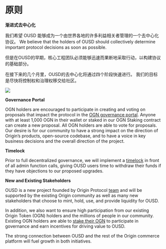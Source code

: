 # 原则

**渐进式去中心化**

我们希望 OUSD 能够成为一个由世界各地的许多利益相关者管理的一个去中心化协议。 We believe that the holders of OUSD should collectively determine important protocol decisions as soon as possible.

但是在OUSD的早期，核心工程团队必须能够迅速而果断地采取行动，以构建协议的基础部分。

在接下来的几个月里，OUSD的去中心化将通过四个阶段快速进行。 我们的目标是尽快将控制权和治理权移交给社区。

![](../.gitbook/assets/ousd_docs_graphics_2%20%283%29.png)

**Governance Portal**

OGN holders are encouraged to participate in creating and voting on proposals that impact the protocol in the [OGN governance portal](https://vote.originprotocol.com). Anyone with at least 1,000 OGN in their wallet or staked in our OGN Staking contract can create a new proposal. All OGN holders are able to vote for proposals. Our desire is for our community to have a strong impact on the direction of Origin’s products, open-source codebase, and to have a voice in key business decisions and the overall direction of the project.

**Timelock**

Prior to full decentralized governance, we will implement a [timelock](../smart-contracts/api/timelock.md) in front of all admin function calls, giving OUSD users time to withdraw their funds if they have objections to our proposed upgrades.

**New and Existing Stakeholders**

OUSD is a new project founded by Origin Protocol [team](www.originprotocol.com/team) and will be supported by the existing Origin community as well as many new stakeholders that choose to mint, hold, use, and provide liquidity for OUSD.

In addition, we also want to ensure high participation from our existing Origin Token \(OGN\) holders and the millions of people in our community. Existing OGN holders are able to [stake their OGN](ogn-staking.md) to participate in governance and earn incentives for driving value to OUSD.

The strong connection between OUSD and the rest of the Origin commerce platform will fuel growth in both initiatives.



